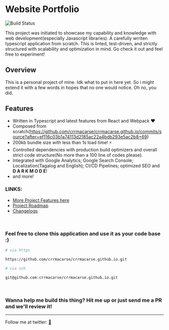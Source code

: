 # Website Portfolio

![Build Status](https://github.com/{crrmacarse}/{crrmacarse.github.io}/workflows/{CI}/badge.svg)

This project was initiated to showcase my capability and knowledge with web development(especially Javascript libraries). A carefully
wrriten typescript application from scratch. This is linted, test-driven, and strictly structured with scalability and optimization in mind.
Go check it out and feel free to experiment!

## Overview

This is a personal project of mine. Idk what to put in here yet. So i might extend it with a few words in hopes that no one would notice. Oh no, you did.

## Features
- Written in Typescript and latest features from React and Webpack ♥
- Composed from scratch(https://github.com/crrmacarse/crrmacarse.github.io/commits/source?after=ef116c03b1a74113d2185ac22a4bdb293e5ac2b8+69)
- 200kb bundle size with less than 1s load time! ⚡
- Controlled dependencies with production build optimizers and overall strict code structure(No more than a 100 line of codes please).
- Integrated with Google Analytics; Google Search Console; Localization(Tagalog and English); CI/CD Pipelines; optimized SEO and <b>D A R K M O D E</b>!
- and more!

### LINKS:

- [More Project Features here](https://github.com/crrmacarse/crrmacarse.github.io/blob/source/FEATURES.MD)
- [Project Roadmap](https://github.com/crrmacarse/crrmacarse.github.io/blob/source/FEATURES.MD)
- [Changelogs](https://github.com/crrmacarse/crrmacarse.github.io/blob/source/CHANGELOG.MD)

<br />

### Feel free to clone this application and use it as your code base :)

```bash
# via https

https://github.com/crrmacarse/crrmacarse.github.io.git
```

```bash
# via ssh

git@github.com:crrmacarse/crrmacarse.github.io.git
```

<br />

### Wanna help me build this thing? Hit me up or just send me a PR and we'll review it!

---

Follow me at twitter: [🐔](https://twitter.com/pablongbuhaymo)
